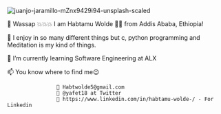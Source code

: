 ![juanjo-jaramillo-mZnx9429i94-unsplash-scaled](https://user-images.githubusercontent.com/39864976/202446966-534b4c3f-1bf4-42c4-b2d9-abceeb05a439.jpg)

👋 Wassap 💥💥💥 I am Habtamu Wolde 🧑‍💻 from Addis Ababa, Ethiopia!

👀 I enjoy in so many different things but c, python programming and Meditation is my kind of things.

🌱 I’m currently learning Software Engineering at ALX

📫 You know where to find me😉 

                    📧 Habtwolde5@gmail.com
                    🦜 @yafet18 at Twitter
                    💼 https://www.linkedin.com/in/habtamu-wolde-/ - For Linkedin

